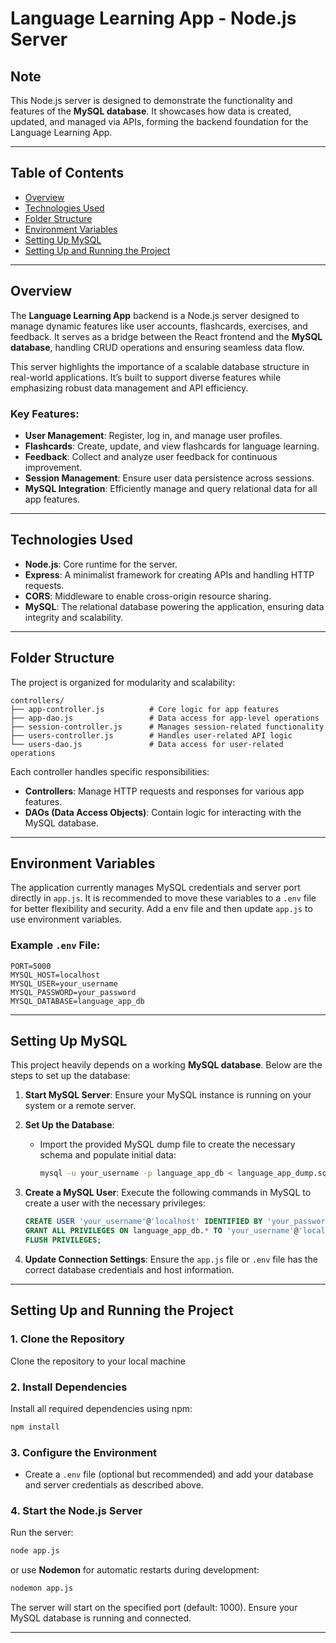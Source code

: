 # Language Learning App - Node.js Server

## Note
This Node.js server is designed to demonstrate the functionality and features of the **MySQL database**. It showcases how data is created, updated, and managed via APIs, forming the backend foundation for the Language Learning App.

---

## Table of Contents
- [Overview](#overview)
- [Technologies Used](#technologies-used)
- [Folder Structure](#folder-structure)
- [Environment Variables](#environment-variables)
- [Setting Up MySQL](#setting-up-mysql)
- [Setting Up and Running the Project](#setting-up-and-running-the-project)

---

## Overview
The **Language Learning App** backend is a Node.js server designed to manage dynamic features like user accounts, flashcards, exercises, and feedback. It serves as a bridge between the React frontend and the **MySQL database**, handling CRUD operations and ensuring seamless data flow.

This server highlights the importance of a scalable database structure in real-world applications. It’s built to support diverse features while emphasizing robust data management and API efficiency.

### Key Features:
- **User Management**: Register, log in, and manage user profiles.
- **Flashcards**: Create, update, and view flashcards for language learning.
- **Feedback**: Collect and analyze user feedback for continuous improvement.
- **Session Management**: Ensure user data persistence across sessions.
- **MySQL Integration**: Efficiently manage and query relational data for all app features.

---

## Technologies Used
- **Node.js**: Core runtime for the server.
- **Express**: A minimalist framework for creating APIs and handling HTTP requests.
- **CORS**: Middleware to enable cross-origin resource sharing.
- **MySQL**: The relational database powering the application, ensuring data integrity and scalability.

---

## Folder Structure

The project is organized for modularity and scalability:

```
controllers/
├── app-controller.js          # Core logic for app features
├── app-dao.js                 # Data access for app-level operations
├── session-controller.js      # Manages session-related functionality
├── users-controller.js        # Handles user-related API logic
└── users-dao.js               # Data access for user-related operations
```

Each controller handles specific responsibilities:
- **Controllers**: Manage HTTP requests and responses for various app features.
- **DAOs (Data Access Objects)**: Contain logic for interacting with the MySQL database.

---

## Environment Variables

The application currently manages MySQL credentials and server port directly in `app.js`. It is recommended to move these variables to a `.env` file for better flexibility and security. Add a env file and then update `app.js` to use environment variables.

### Example `.env` File:
```env
PORT=5000
MYSQL_HOST=localhost
MYSQL_USER=your_username
MYSQL_PASSWORD=your_password
MYSQL_DATABASE=language_app_db
```
---

## Setting Up MySQL

This project heavily depends on a working **MySQL database**. Below are the steps to set up the database:

1. **Start MySQL Server**:
   Ensure your MySQL instance is running on your system or a remote server.

2. **Set Up the Database**:
   - Import the provided MySQL dump file to create the necessary schema and populate initial data:
     ```bash
     mysql -u your_username -p language_app_db < language_app_dump.sql
     ```

3. **Create a MySQL User**:
   Execute the following commands in MySQL to create a user with the necessary privileges:
   ```sql
   CREATE USER 'your_username'@'localhost' IDENTIFIED BY 'your_password';
   GRANT ALL PRIVILEGES ON language_app_db.* TO 'your_username'@'localhost';
   FLUSH PRIVILEGES;
   ```

4. **Update Connection Settings**:
   Ensure the `app.js` file or `.env` file has the correct database credentials and host information.

---

## Setting Up and Running the Project

### 1. Clone the Repository
Clone the repository to your local machine

### 2. Install Dependencies
Install all required dependencies using npm:
```bash
npm install
```

### 3. Configure the Environment
- Create a `.env` file (optional but recommended) and add your database and server credentials as described above.

### 4. Start the Node.js Server
Run the server:
```bash
node app.js
```
or use **Nodemon** for automatic restarts during development:
```bash
nodemon app.js
```

The server will start on the specified port (default: 1000). Ensure your MySQL database is running and connected.

---